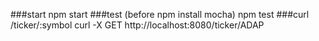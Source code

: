 ###start 
    npm start
###test (before npm install mocha)
    npm test
###curl /ticker/:symbol
    curl -X GET http://localhost:8080/ticker/ADAP
